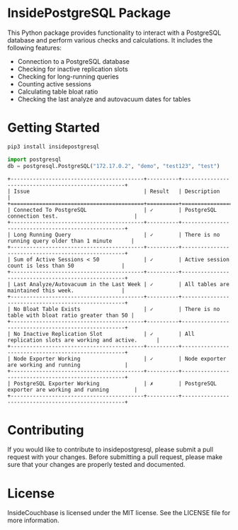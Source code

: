 
# InsidePostgreSQL Package
This Python package provides functionality to interact with a PostgreSQL database and perform various checks and calculations. It includes the following features:

- Connection to a PostgreSQL database
- Checking for inactive replication slots
- Checking for long-running queries
- Counting active sessions
- Calculating table bloat ratio
- Checking the last analyze and autovacuum dates for tables


# Getting Started

```bash
pip3 install insidepostgresql
```

```python
import postgresql
db = postgresql.PostgreSQL("172.17.0.2", "demo", "test123", "test")
```

```
+------------------------------------------+----------+----------------------------------------------------+
| Issue                                    | Result   | Description                                        |
+==========================================+==========+====================================================+
| Connected To PostgreSQL                  | ✓        | PostgreSQL connection test.                        |
+------------------------------------------+----------+----------------------------------------------------+
| Long Running Query                       | ✓        | There is no running query older than 1 minute      |
+------------------------------------------+----------+----------------------------------------------------+
| Sum of Active Sessions < 50              | ✓        | Active session count is less than 50               |
+------------------------------------------+----------+----------------------------------------------------+
| Last Analyze/Autovacuum in the Last Week | ✓        | All tables are maintained this week.               |
+------------------------------------------+----------+----------------------------------------------------+
| No Bloat Table Exists                    | ✓        | There is no table with bloat ratio greater than 50 |
+------------------------------------------+----------+----------------------------------------------------+
| No Inactive Replication Slot             | ✓        | All replication slots are working and active.      |
+------------------------------------------+----------+----------------------------------------------------+
| Node Exporter Working                    | ✓        | Node exporter are working and running              |
+------------------------------------------+----------+----------------------------------------------------+
| PostgreSQL Exporter Working              | ✗        | PostgreSQL exporter are working and running        |
+------------------------------------------+----------+----------------------------------------------------+
```

# Contributing

If you would like to contribute to insidepostgresql, please submit a pull request with your changes. Before submitting a pull request, please make sure that your changes are properly tested and documented.

# License
InsideCouchbase is licensed under the MIT license. See the LICENSE file for more information.